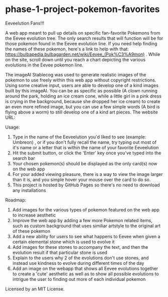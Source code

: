 # phase-1-project-pokemon-favorites

Eeveelution Fans!!!

A web app meant to pull up details on specific fan-favorite Pokemons from the Eevee evolution tree. The only search results that will function will be for those pokemon found in the Eevee evolution line. If you need help finding the names of these pokemon, here's a link to help with that: https://bulbapedia.bulbagarden.net/wiki/Eevee_(Pok%C3%A9mon) . While on the site, scroll down until you reach a chart depicting the various evolutions in the Eevee pokemon line. 

The imageAI Stablecog was used to generate realistic images of the pokemon to use freely within this web app without copyright restrictions. Using some creative input, users are able to develop one of a kind images built by this imageAI. You can be as specific as possible (A clown running around the park, holding an ice cream cone, while a little girl in a pink dress is crying in the background, because she dropped her ice cream) to create an even more refined image, but you can use a few simple words (A bird is flying above a worm) to still develop one of a kind art pieces. The website URL: 

Usage:
1. Type in the name of the Eeveelution you'd liked to see (example: Umbreon) , or if you don't fully recall the name, try typing out most of it's name or a letter that is within the name of your favorite Eeveelution
2. Hit the submit button, or click the 'Enter' key once you've typed into the search bar
3. Your chosen pokemon(s) should be displayed as the only card(s) now on the web app
4. For your added viewing pleasure, there is a way to view the image larger than it is, and you simple hover your mouse over the card to do so.
5. This project is hosted by GitHub Pages so there's no need to download any installations

Roadmap: 
1. Add images for the various types of pokemon featured on the web app to increase aesthetic
2. Improve the web app by adding a few more Pokemon related items, such as custom background that uses similiar artstyle to the original art of these pokemon
3. Add a new ability for users to see what happens to Eevee when given a certain elemental stone which is used to evolve it 
4. Add images for these stones to accompany the text, and then the evolution result if that particular stone is used
5. Explain to the users why 2 of the evolutions don't use stones, and instead use kindness to evolve during different times of the day
6. Add an image on the webapp that shows all Eevee evolutions together to create a 'cute' aesthetic as well as to show all possible evolutions to intrigue the user to finding out more of each individual pokemon

Licensed by an MIT License.
